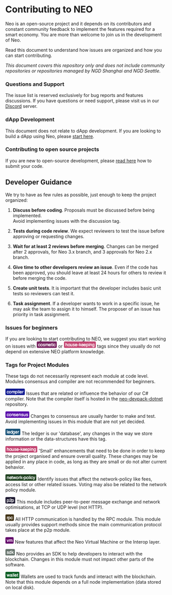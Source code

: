 
# Contributing to NEO
Neo is an open-source project and it depends on its contributors and constant community feedback to implement the features required for a smart economy. You are more than welcome to join us in the development of Neo.  

Read this document to understand how issues are organized and how you can start contributing.

*This document covers this repository only and does not include community repositories or repositories managed by NGD Shanghai and NGD Seattle.*

### Questions and Support
The issue list is reserved exclusively for bug reports and features discussions. If you have questions or need support, please visit us in our [Discord](https://discord.io/neo) server.  

### dApp Development
This document does not relate to dApp development. If you are looking to build a dApp using Neo, please [start here](https://neo.org/dev).

### Contributing to open source projects
If you are new to open-source development, please [read here](https://opensource.guide/how-to-contribute/#opening-a-pull-request) how to submit your code.

## Developer Guidance
We try to have as few rules as possible,  just enough to keep the project organized:


1.  **Discuss before coding**. Proposals must be discussed before being implemented.  
Avoid implementing issues with the discussion tag.
2. **Tests during code review**. We expect reviewers to test the issue before approving or requesting changes.

3. **Wait for at least 2 reviews before merging**. Changes can be merged after 2 approvals, for Neo 3.x branch, and 3 approvals for Neo 2.x branch.

3. **Give time to other developers review an issue**. Even if the code has been approved, you should leave at least 24 hours for others to review it before merging the code.

4. **Create unit tests**. It is important that the developer includes basic unit tests so reviewers can test it.

5. **Task assignment**. If a developer wants to work in a specific issue, he may ask the team to assign it to himself. The proposer of an issue has priority in task assignment.


### Issues for beginners
If you are looking to start contributing to NEO, we suggest you start working on issues with ![](./.github/images/cosmetic.png) or ![](./.github/images/house-keeping.png) tags since they usually do not depend on extensive NEO platform knowledge. 

### Tags for Project Modules 
These tags do not necessarily represent each module at code level. Modules consensus and compiler are not recommended for beginners.

![Compiler](./.github/images/compiler.png) Issues that are related or influence the behavior of our C# compiler. Note that the compiler itself is hosted in the [neo-devpack-dotnet](https://github.com/neo-project/neo-devpack-dotnet) repository.

![Consensus](./.github/images/consensus.png) Changes to consensus are usually harder to make and test. Avoid implementing issues in this module that are not yet decided.

![Ledger](./.github/images/ledger.png) The ledger is our 'database', any changes in the way we store information or the data-structures have this tag.

![House-keeping](./.github/images/house-keeping.png) 'Small' enhancements that need to be done in order to keep the project organised and ensure overall quality. These changes may be applied in any place in code, as long as they are small or do not alter current behavior.

![Network-policy](./.github/images/network-policy.png) Identify issues that affect the network-policy like fees, access list or other related issues. Voting may also be related to the network policy module.

![P2P](./.github/images/p2p.png) This module includes peer-to-peer message exchange and network optimisations, at TCP or UDP level (not HTTP).

![RPC](./.github/images/rpc.png) All HTTP communication is handled by the RPC module. This module usually provides support methods since the main communication protocol takes place at the p2p module.

![VM](./.github/images/vm.png) New features that affect the Neo Virtual Machine or the Interop layer.

![SDK](./.github/images/sdk.png) Neo provides an SDK to help developers to interact with the blockchain. Changes in this module must not impact other parts of the software. 

![Wallet](./.github/images/wallet.png) Wallets are used to track funds and interact with the blockchain. Note that this module depends on a full node implementation (data stored on local disk).




